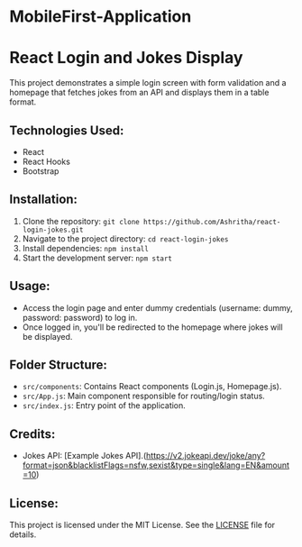 # MobileFirst-Application
# React Login and Jokes Display

This project demonstrates a simple login screen with form validation and a homepage that fetches jokes from an API and displays them in a table format.

## Technologies Used:
- React
- React Hooks
- Bootstrap

## Installation:
1. Clone the repository: `git clone https://github.com/Ashritha/react-login-jokes.git`
2. Navigate to the project directory: `cd react-login-jokes`
3. Install dependencies: `npm install`
4. Start the development server: `npm start`

## Usage:
- Access the login page and enter dummy credentials (username: dummy, password: password) to log in.
- Once logged in, you'll be redirected to the homepage where jokes will be displayed.

## Folder Structure:
- `src/components`: Contains React components (Login.js, Homepage.js).
- `src/App.js`: Main component responsible for routing/login status.
- `src/index.js`: Entry point of the application.

## Credits:
- Jokes API: [Example Jokes API].(https://v2.jokeapi.dev/joke/any?format=json&blacklistFlags=nsfw,sexist&type=single&lang=EN&amount=10)

## License:
This project is licensed under the MIT License. See the [LICENSE](LICENSE) file for details.
